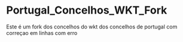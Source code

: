 # Portugal_Concelhos_WKT_Fork
Este é um fork dos concelhos do wkt dos concelhos de portugal com correçao em linhas com erro
